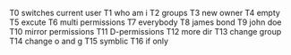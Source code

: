 T0 switches current user T1 who am i T2 groups T3 new owner T4 empty T5 excute T6 multi permissions T7 everybody T8 james bond T9 john doe T10 mirror permissions T11 D-permissions T12 more dir T13 change group T14 change o and g T15 symblic T16 if only
